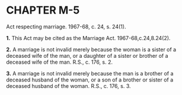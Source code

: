 
# CHAPTER M-5
Act respecting marriage. 1967-68, c. 24, s.
24(1).

**1.** This Act may be cited as the Marriage
Act. 1967-68,c.24,8.24(2).

**2.** A marriage is not invalid merely because
the woman is a sister of a deceased wife of
the man, or a daughter of a sister or brother
of a deceased wife of the man. R.S., c. 176, s. 2.

**3.** A marriage is not invalid merely because
the man is a brother of a deceased husband
of the woman, or a son of a brother or sister
of a deceased husband of the woman. R.S., c.
176, s. 3.

